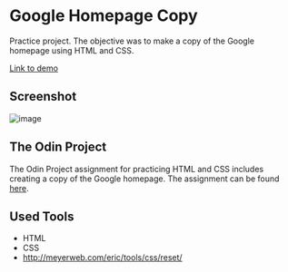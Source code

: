 # Google Homepage Copy

Practice project. The objective was to make a copy of the Google homepage using HTML and CSS.

[Link to demo](https://lenachestnut.github.io/google-homepage/)

## Screenshot

![image](https://user-images.githubusercontent.com/29921988/94253544-23a7cf00-ff2e-11ea-84df-66c19233a2f3.png)

## The Odin Project

The Odin Project assignment for practicing HTML and CSS includes creating a copy of the Google homepage. The assignment can be found [here](https://www.theodinproject.com/courses/web-development-101/lessons/html-css).

## Used Tools

-   HTML
-   CSS
-   http://meyerweb.com/eric/tools/css/reset/
